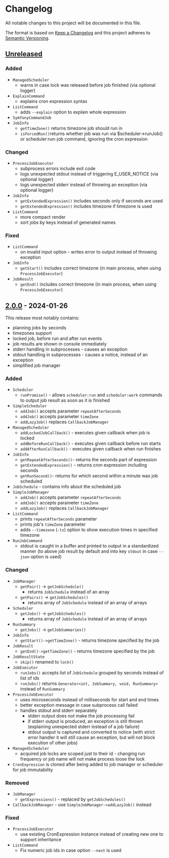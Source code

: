 # Changelog

All notable changes to this project will be documented in this file.

The format is based on [Keep a Changelog](http://keepachangelog.com/en/1.0.0/)
and this project adheres to [Semantic Versioning](http://semver.org/spec/v2.0.0.html).

## [Unreleased](https://github.com/orisai/scheduler/compare/2.0.0...v2.x)

### Added

- `ManagedScheduler`
	- warns in case lock was released before job finished (via optional logger)
- `ExplainCommand`
	- explains cron expression syntax
- `ListCommand`
	- adds `--explain` option to explain whole expression
- `SymfonyCommandJob`
- `JobInfo`
	- `getTimeZone()` returns timezone job should run in
	- `isForcedRun()`returns whether job was run via $scheduler->runJob() or scheduler:run-job command, ignoring the cron expression

### Changed

- `ProcessJobExecutor`
	- subprocess errors include exit code
	- logs unexpected stdout instead of triggering E_USER_NOTICE (via optional logger)
	- logs unexpected stderr instead of throwing an exception (via optional logger)
- `JobInfo`
	- `getExtendedExpression()` includes seconds only if seconds are used
	- `getExtendedExpression()` includes timezone if timezone is used
- `ListCommand`
	- more compact render
	- sort jobs by keys instead of generated names

### Fixed

- `ListCommand`
	- on invalid input option - writes error to output instead of throwing exception
- `JobInfo`
	- `getStart()` includes correct timezone (in main process, when using `ProcessJobExecutor`)
- `JobResult`
	- `getEnd()` includes correct timezone (in main process, when using `ProcessJobExecutor`)

## [2.0.0](https://github.com/orisai/scheduler/compare/1.0.0...2.0.0) - 2024-01-26

This release most notably contains:

- planning jobs by seconds
- timezones support
- locked job, before run and after run events
- job results are shown in console immediately
- stderr handling in subprocesses - causes an exception
- stdout handling in subprocesses - causes a notice, instead of an exception
- simplified job manager

### Added

- `Scheduler`
	- `runPromise()` - allows `scheduler:run` and `scheduler:work` commands to output job result as soon as it is
	  finished
- `SimpleScheduler`
	- `addJob()` accepts parameter `repeatAfterSeconds`
	- `addJob()` accepts parameter `timeZone`
	- `addLazyJob()` replaces `CallbackJobManager`
- `ManagedScheduler`
	- `addLockedJobCallback()` - executes given callback when job is locked
	- `addBeforeRunCallback()` - executes given callback before run starts
	- `addAfterRunCallback()` - executes given callback when run finishes
- `JobInfo`
	- `getRepeatAfterSeconds()`- returns the seconds part of expression
	- `getExtendedExpression()` - returns cron expression including seconds
	- `getRunSecond()`- returns for which second within a minute was job scheduled
- `JobSchedule` - contains info about the scheduled job
- `SimpleJobManager`
	- `addJob()` accepts parameter `repeatAfterSeconds`
	- `addJob()` accepts parameter `timeZone`
	- `addLazyJob()` replaces `CallbackJobManager`
- `ListCommand`
	- prints `repeatAfterSeconds` parameter
	- prints job's `timeZone` parameter
	- adds `--timezone` (`-tz`) option to show execution times in specified timezone
- `RunJobCommand`
	- stdout is caught in a buffer and printed to output in a standardized manner (to above job result by default and
	  into key `stdout` in case `--json` option is used)

### Changed

- `JobManager`
	- `getPair()` -> `getJobSchedule()`
		- returns `JobSchedule` instead of an array
	- `getPairs()` -> `getJobSchedules()`
		- returns array of `JobSchedule` instead of an array of arrays
- `Scheduler`
	- `getJobs()` -> `getJobSchedules()`
		- returns array of `JobSchedule` instead of an array of arrays
- `RunSummary`
	- `getJobs()` -> `getJobSummaries()`
- `JobInfo`
	- `getStart()->getTimeZone()` - returns timezone specified by the job
- `JobResult`
	- `getEnd()->getTimeZone()` - returns timezone specified by the job
- `JobResultState`
	- `skip()` renamed to `lock()`
- `JobExecutor`
	- `runJobs()` accepts list of `JobSchedule` grouped by seconds instead of list of ids
	- `runJobs()` returns `Generator<int, JobSummary, void, RunSummary>` instead of `RunSummary`
- `ProcessJobExecutor`
	- uses microseconds instead of milliseconds for start and end times
	- better exception message in case subprocess call failed
	- handles stdout and stderr separately
		- stderr output does not make the job processing fail
		- if stderr output is produced, an exception is still thrown (explaining unexpected stderr instead of a job
		  failure)
		- stdout output is captured and converted to notice (with strict error handler it will still cause an exception,
		  but will not block execution of other jobs)
- `ManagedScheduler`
	- acquired job locks are scoped just to their id - changing run frequency or job name will not make process loose
	  the lock
- `CronExpression` is cloned after being added to job manager or scheduler for job immutability

### Removed

- `JobManager`
	- `getExpressions()` - replaced by `getJobSchedules()`
- `CallbackJobManager` - use `SimpleJobManager->addLazyJob()` instead

### Fixed

- `ProcessJobExecutor`
	- use existing CronExpression instance instead of creating new one to support inheritance
- `ListCommand`
	- Fix numeric job ids in case option `--next` is used
